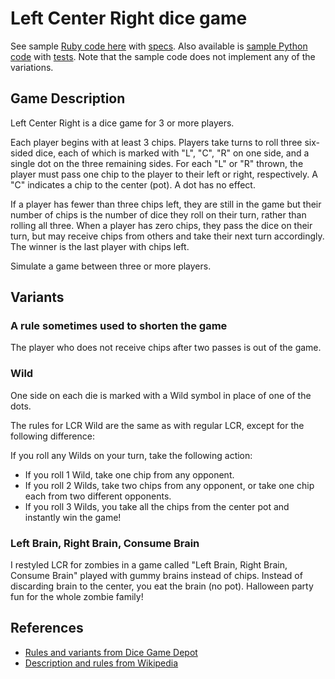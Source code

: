 # Left Center Right dice game

See sample [Ruby code here](left_center_right.rb) with [specs](spec/left_center_right_spec.rb).
Also available is [sample Python code](../python/left_center_right.py) with [tests](../python/left_center_right_test.py).
Note that the sample code does not implement any of the variations.

## Game Description
Left Center Right is a dice game for 3 or more players.

Each player begins with at least 3 chips. Players take turns to roll three
six-sided dice, each of which is marked with "L", "C", "R" on one side, and a
single dot on the three remaining sides. For each "L" or "R" thrown, the player
must pass one chip to the player to their left or right, respectively. A "C"
indicates a chip to the center (pot). A dot has no effect.

If a player has fewer than three chips left, they are still in the game but
their number of chips is the number of dice they roll on their turn, rather
than rolling all three. When a player has zero chips, they pass the dice on
their turn, but may receive chips from others and take their next turn
accordingly. The winner is the last player with chips left.

Simulate a game between three or more players.

## Variants
### A rule sometimes used to shorten the game
The player who does not receive chips after two passes is out of the game.

### Wild
One side on each die is marked with a Wild symbol in place of one of the dots.

The rules for LCR Wild are the same as with regular LCR, except for the
following difference:

If you roll any Wilds on your turn, take the following action:

* If you roll 1 Wild, take one chip from any opponent.
* If you roll 2 Wilds, take two chips from any opponent, or take one
  chip each from two different opponents.
* If you roll 3 Wilds, you take all the chips from the center pot and
  instantly win the game!

### Left Brain, Right Brain, Consume Brain
I restyled LCR for zombies in a game called "Left Brain, Right Brain, Consume
Brain" played with gummy brains instead of chips. Instead of discarding brain
to the center, you eat the brain (no pot). Halloween party fun for the whole
zombie family!

## References
* [Rules and variants from Dice Game Depot](https://www.dicegamedepot.com/lcr-dice-game-rules/)
* [Description and rules from Wikipedia](https://en.wikipedia.org/wiki/LCR_(dice_game))

